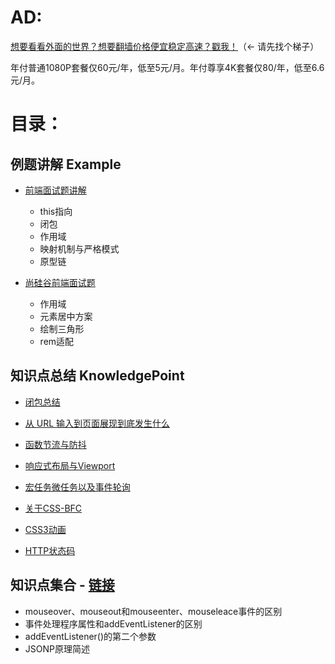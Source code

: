 # AD:
[想要看看外面的世界？想要翻墙价格便宜稳定高速？戳我！](http://cp.dawangidc.com/aff.php?aff=753)（← 请先找个梯子）

年付普通1080P套餐仅60元/年，低至5元/月。年付尊享4K套餐仅80/年，低至6.6元/月。

# 目录：

## 例题讲解 Example

- [前端面试题讲解](https://github.com/EsunR/Daily-Study/blob/master/Note/example/%E5%89%8D%E7%AB%AF%E9%9D%A2%E8%AF%95%E9%A2%98%E8%AE%B2%E8%A7%A3.md)
  - this指向
  - 闭包
  - 作用域
  - 映射机制与严格模式
  - 原型链

- [尚硅谷前端面试题](https://github.com/EsunR/Daily-Study/blob/master/Note/example/%E5%B0%9A%E7%A1%85%E8%B0%B7%E5%89%8D%E7%AB%AF%E9%9D%A2%E8%AF%95%E9%A2%98.md)
  - 作用域
  - 元素居中方案
  - 绘制三角形
  - rem适配

## 知识点总结 KnowledgePoint

- [闭包总结](https://github.com/EsunR/Daily-Study/blob/master/Note/KnowledgePoint/%E9%97%AD%E5%8C%85%E6%80%BB%E7%BB%93.md)

- [从 URL 输入到页面展现到底发生什么](https://github.com/EsunR/Daily-Study/blob/master/Note/KnowledgePoint/%E4%BB%8Eurl%E8%BE%93%E5%85%A5%E5%88%B0%E9%A1%B5%E9%9D%A2%E5%B1%95%E7%8E%B0%E7%9A%84%E8%BF%87%E7%A8%8B.md)

- [函数节流与防抖](https://github.com/EsunR/Daily-Study/blob/master/Note/KnowledgePoint/%E5%87%BD%E6%95%B0%E8%8A%82%E6%B5%81%E4%B8%8E%E5%87%BD%E6%95%B0%E9%98%B2%E6%8A%96.md)

- [响应式布局与Viewport](https://github.com/EsunR/Daily-Study/blob/master/Note/KnowledgePoint/%E5%93%8D%E5%BA%94%E5%BC%8F%E5%B8%83%E5%B1%80%E4%B8%8EViewport.md)

- [宏任务微任务以及事件轮询](https://github.com/EsunR/Daily-Study/blob/master/Note/KnowledgePoint/%E5%AE%8F%E4%BB%BB%E5%8A%A1%E5%BE%AE%E4%BB%BB%E5%8A%A1%E4%BB%A5%E5%8F%8A%E4%BA%8B%E4%BB%B6%E8%BD%AE%E8%AF%A2.md)

- [关于CSS-BFC](https://github.com/EsunR/Daily-Study/blob/master/Note/KnowledgePoint/BFC.md)

- [CSS3动画](https://github.com/EsunR/Daily-Study/blob/master/Note/KnowledgePoint/CSS动画.md)

- [HTTP状态码](./Note/KnowledgePoint/HTTP状态码.md)


## 知识点集合 - [链接](https://github.com/EsunR/Daily-Study/blob/master/Note/知识点集合.md)

- mouseover、mouseout和mouseenter、mouseleace事件的区别
- 事件处理程序属性和addEventListener的区别
- addEventListener()的第二个参数
- JSONP原理简述
